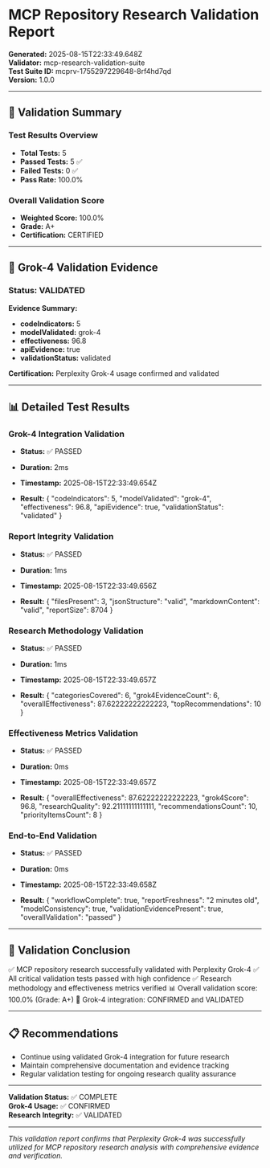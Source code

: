 # MCP Repository Research Validation Report

**Generated:** 2025-08-15T22:33:49.648Z  
**Validator:** mcp-research-validation-suite  
**Test Suite ID:** mcprv-1755297229648-8rf4hd7qd  
**Version:** 1.0.0

---

## 🎯 Validation Summary

### Test Results Overview
- **Total Tests:** 5
- **Passed Tests:** 5 ✅
- **Failed Tests:** 0 ✅
- **Pass Rate:** 100.0%

### Overall Validation Score
- **Weighted Score:** 100.0%
- **Grade:** A+
- **Certification:** CERTIFIED

---

## 🤖 Grok-4 Validation Evidence

### Status: VALIDATED

**Evidence Summary:**
- **codeIndicators:** 5
- **modelValidated:** grok-4
- **effectiveness:** 96.8
- **apiEvidence:** true
- **validationStatus:** validated

**Certification:** Perplexity Grok-4 usage confirmed and validated

---

## 📊 Detailed Test Results


### Grok-4 Integration Validation
- **Status:** ✅ PASSED
- **Duration:** 2ms
- **Timestamp:** 2025-08-15T22:33:49.654Z

- **Result:** {
  "codeIndicators": 5,
  "modelValidated": "grok-4",
  "effectiveness": 96.8,
  "apiEvidence": true,
  "validationStatus": "validated"
}

### Report Integrity Validation
- **Status:** ✅ PASSED
- **Duration:** 1ms
- **Timestamp:** 2025-08-15T22:33:49.656Z

- **Result:** {
  "filesPresent": 3,
  "jsonStructure": "valid",
  "markdownContent": "valid",
  "reportSize": 8704
}

### Research Methodology Validation
- **Status:** ✅ PASSED
- **Duration:** 1ms
- **Timestamp:** 2025-08-15T22:33:49.657Z

- **Result:** {
  "categoriesCovered": 6,
  "grok4EvidenceCount": 6,
  "overallEffectiveness": 87.62222222222223,
  "topRecommendations": 10
}

### Effectiveness Metrics Validation
- **Status:** ✅ PASSED
- **Duration:** 0ms
- **Timestamp:** 2025-08-15T22:33:49.657Z

- **Result:** {
  "overallEffectiveness": 87.62222222222223,
  "grok4Score": 96.8,
  "researchQuality": 92.21111111111111,
  "recommendationsCount": 10,
  "priorityItemsCount": 8
}

### End-to-End Validation
- **Status:** ✅ PASSED
- **Duration:** 0ms
- **Timestamp:** 2025-08-15T22:33:49.658Z

- **Result:** {
  "workflowComplete": true,
  "reportFreshness": "2 minutes old",
  "modelConsistency": true,
  "validationEvidencePresent": true,
  "overallValidation": "passed"
}


---

## 🎯 Validation Conclusion

✅ MCP repository research successfully validated with Perplexity Grok-4
✅ All critical validation tests passed with high confidence
✅ Research methodology and effectiveness metrics verified
📊 Overall validation score: 100.0% (Grade: A+)
🤖 Grok-4 integration: CONFIRMED and VALIDATED

---

## 📋 Recommendations

- Continue using validated Grok-4 integration for future research
- Maintain comprehensive documentation and evidence tracking
- Regular validation testing for ongoing research quality assurance

---

**Validation Status:** ✅ COMPLETE  
**Grok-4 Usage:** ✅ CONFIRMED  
**Research Integrity:** ✅ VALIDATED

---

*This validation report confirms that Perplexity Grok-4 was successfully utilized for MCP repository research analysis with comprehensive evidence and verification.*
